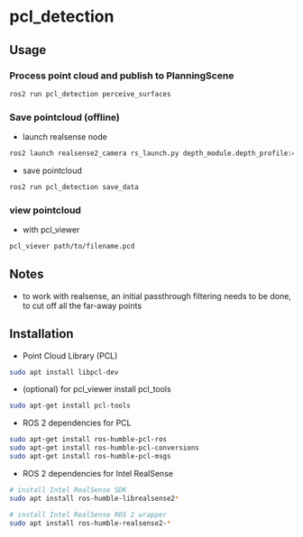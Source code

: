 # pcl_detection

## Usage

### Process point cloud and publish to PlanningScene

```bash
ros2 run pcl_detection perceive_surfaces
```

### Save pointcloud (offline)

- launch realsense node

```bash
ros2 launch realsense2_camera rs_launch.py depth_module.depth_profile:=1280x720x30 pointcloud.enable:=true
```

- save pointcloud

```bash
ros2 run pcl_detection save_data
```

### view pointcloud

- with pcl_viewer

```bash
pcl_viever path/to/filename.pcd
```

## Notes

- to work with realsense, an initial passthrough filtering needs to be done, to cut off all the far-away points

## Installation

- Point Cloud Library (PCL)

```bash
sudo apt install libpcl-dev
```

- (optional) for pcl_viewer install pcl_tools

```bash
sudo apt-get install pcl-tools
```

- ROS 2 dependencies for PCL

```bash
sudo apt-get install ros-humble-pcl-ros
sudo apt-get install ros-humble-pcl-conversions
sudo apt-get install ros-humble-pcl-msgs
```

- ROS 2 dependencies for Intel RealSense

```bash
# install Intel RealSense SDK
sudo apt install ros-humble-librealsense2*

# install Intel RealSense ROS 2 wrapper
sudo apt install ros-humble-realsense2-*
```

